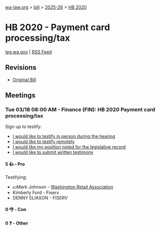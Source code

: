 [wa-law.org](/) > [bill](/bill/) > [2025-26](/bill/2025-26/) > [HB 2020](/bill/2025-26/hb/2020/)

# HB 2020 - Payment card processing/tax
[leg.wa.gov](https://app.leg.wa.gov/billsummary?BillNumber=2020&Year=2025&Initiative=false) | [RSS Feed](./rss.xml)

## Revisions
* [Original Bill](1/)

## Meetings
### Tue 03/18 08:00 AM - Finance (FIN): HB 2020 Payment card processing/tax
Sign up to testify:
* [I would like to testify in person during the hearing](https://app.leg.wa.gov/csi/Testifier/Add?chamber=House&mId=33015&aId=165495&caId=26492&tId=1)
* [I would like to testify remotely](https://app.leg.wa.gov/csi/Testifier/Add?chamber=House&mId=33015&aId=165495&caId=26492&tId=2)
* [I would like my position noted for the legislative record](https://app.leg.wa.gov/csi/Testifier/Add?chamber=House&mId=33015&aId=165495&caId=26492&tId=3)
* [I would like to submit written testimony](https://app.leg.wa.gov/csi/Testifier/Add?chamber=House&mId=33015&aId=165495&caId=26492&tId=4)

#### 5 👍 - Pro
Testifying:
* 💵Mark Johnson - [Washington Retail Association](/org/washington_retail_association/)
* Kimberly Ford - Fiserv
* DENNY ELIASON - FISERV

#### 0 👎 - Con

#### 0 ❓ - Other
